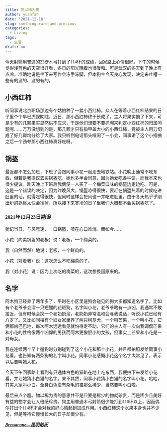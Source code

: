 ```yaml
---
title: 物以稀为贵
author: yuanfan
date: '2021-12-18'
slug: somthing-rare-and-precious
categories:
  - Living
tags:
  - 生活
draft: no
---
```


<font face="微软雅黑">

<!--more-->

今天射箭用普通的22磅木弓打到了114环的成绩，回家路上心情很好。下午的时候觉得浅蓝色的天空很好看，冬日的阳光晒着也很暖和。可是武汉的冬天到了晚上有点冷，准确地说是坐下来写作会冻手冻脚，但本狗主今天良心发现，决定来吐槽一些有的没的、没的有的。

## 小西红柿

听同事说北京职场那边有个姑娘种了一盆小西红柿，众人在等着小西红柿结果的日子里个个早已虎视眈眈。近日，那小西红柿终于长成了，主人将果实摘了下来，可是少有的几颗果实显然供不应求，于是他们想要不要抓阄来判定小西红柿的归属问题呢……万万没想到的是，那几颗才只有指甲盖大小的小西红柿，竟被主人用刀切成了好几瓣均分给了大家。我只听到电话那头喧闹了一小会，同事讲了这个小插曲之后一个劲夸那小西红柿真好吃呀。

## 锅盔

最近都不怎么加班，下班了会跟同事小花一起走去地铁站。小花晚上通常不吃东西，但若是我提议去买锅盔吃，她也多半会同意，因为她爱吃各种饼，而我本来也很少提议。昨天晚上下班后我俩便一人买了一个梅菜口味的锅盔边走边吃。可是，这是一个错误的决定，因为昨晚风大，锅盔凉得很快，要赶在锅盔热着的时候吃进肚里的话，就得吃得很快，但同时这样会把风也一并吃进肚里。由于冬天热乎乎刚出炉的锅盔太快会冷掉，所以接下来寒冷的日子里我们大概都不会买锅盔吃了。
  
### 2021年12月23日勘误
  
犹记当日，与风竞速，一口锅盔，噎在心口难消。而如今……
  
小花（向卖锅盔的老板）说：老板，一个梅菜的。
 
我（自然而然）地说：老板，一个鲜肉的。
  
小花（对着我）说：这次怎么不吃梅菜的了。
  
我（对小花）说：因为上次吃的梅菜的，这次想换回原来的。  
  
## 名字

阿木狗已经养了两年多了，平时在小区里遛狗会碰见的狗大多都知道名字了。比如有个老爷爷会溜一只短腿的花斑狗，名字叫小花，老爷爷略有一点凶，我通常不敢接近，但有时候会换一个老奶奶溜，老奶奶非常温和会与我说话，听说小花已经有八岁了。又比如同楼有个妇女家里养了两只柯基犬，一个叫芒果，一个叫小花，它俩都凶巴巴地，每次阿木远远看见就怕得走不动，它们的主人有一次向我调侃芒果和小花的性格像两个凶悍的男孩而阿木更像胆小的女孩，但事实上芒果和小花是一对母女。

我在连续两个早上遛狗时分别碰到了这个小花和那个小花，并且都拍照发给同事小花看，也告知有两条狗的名字叫小花。同事小花感慨小花这个名字太常见了，表示以后要叫她大花。

今天下午回家路上看到有只通体白色的猫趴在地上吃东西，我便拍下来发给小花看，并让她猜小白猫的名字。果不其然，同事小花猜小白猫的名字叫小花。哈哈，其实人家叫小白。全身白色没有杂毛的猫那么稀少，当然要叫小白啦。

最后来点个题。物以稀为贵的意思并不是只要是稀少的物就珍贵，而是稀少且美好有益的物才会让人倍感珍贵。狗主用普通木弓射箭很少能打到110环以上，因而偶尔打出个114环才会对我的好心情起到加成作用。小西红柿这个水果本身也并不少见，但是等待它慢慢长大的日子却很少有。

***[Bressanone---昆明劫灰](https://node.kg.qq.com/play?s=QltpRPQ2i4IBpQQR&shareuid=6a9d9a83242f318f34&topsource=&chain_share_id=MvgeLLRVAlcHaliBibxf3ObSC6rS-HO2bq1ZJahwbPA&pageId=details_of_creations)***
